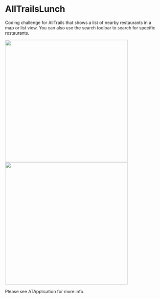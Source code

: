 # AllTrailsLunch
Coding challenge for AllTrails that shows a list of nearby restaurants in a map or list view. You can
also use the search toolbar to search for specific restaurants. 

<img src="https://imgur.com/64Sc4fF.png" width="400">
<img src="https://i.imgur.com/zKNJTUA.png" width="400">

Please see ATApplication for more info. 
